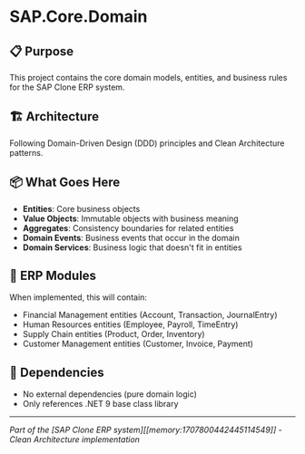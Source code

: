 # SAP.Core.Domain

## 📋 **Purpose**
This project contains the core domain models, entities, and business rules for the SAP Clone ERP system.

## 🏗️ **Architecture**
Following Domain-Driven Design (DDD) principles and Clean Architecture patterns.

## 📦 **What Goes Here**
- **Entities**: Core business objects
- **Value Objects**: Immutable objects with business meaning
- **Aggregates**: Consistency boundaries for related entities
- **Domain Events**: Business events that occur in the domain
- **Domain Services**: Business logic that doesn't fit in entities

## 🎯 **ERP Modules**
When implemented, this will contain:
- Financial Management entities (Account, Transaction, JournalEntry)
- Human Resources entities (Employee, Payroll, TimeEntry)
- Supply Chain entities (Product, Order, Inventory)
- Customer Management entities (Customer, Invoice, Payment)

## 🔗 **Dependencies**
- No external dependencies (pure domain logic)
- Only references .NET 9 base class library

---
*Part of the [SAP Clone ERP system][[memory:1707800442445114549]] - Clean Architecture implementation* 